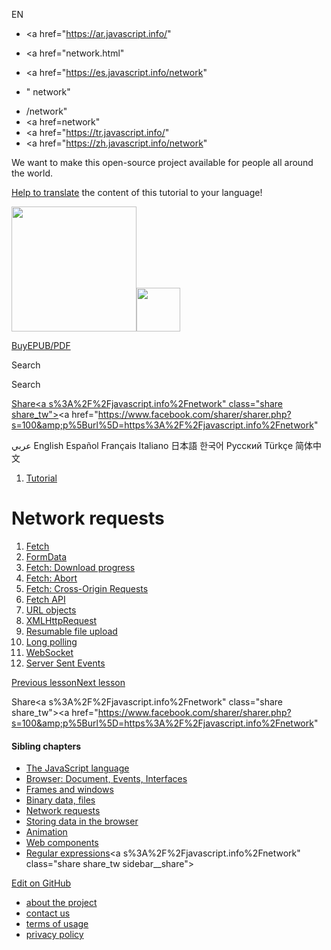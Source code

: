 EN

- <a href="https://ar.javascript.info/"
- <a href="network.html"
- <a href="https://es.javascript.info/network"

- "
  network"

<!-- -->

- /network"
- <a href=network"
- <a href="https://tr.javascript.info/"
- <a href="https://zh.javascript.info/network"

We want to make this open-source project available for people all around the world.

[Help to translate](translate.html) the content of this tutorial to your language!

<a href="index.html" class="sitetoolbar__link sitetoolbar__link_logo"><img src="img/sitetoolbar__logo_en.svg" class="sitetoolbar__logo sitetoolbar__logo_normal" width="200" /><img src="img/sitetoolbar__logo_small_en.svg" class="sitetoolbar__logo sitetoolbar__logo_small" width="70" /></a>

<a href="ebook.html" class="buy-book-button"><span class="buy-book-button__extra-text">Buy</span>EPUB/PDF</a>

Search

Search

<a href="tutorial/map.html" class="map">

<span class="share-icons__title">Share</span><a s%3A%2F%2Fjavascript.info%2Fnetwork" class="share share_tw"></a><a href="https://www.facebook.com/sharer/sharer.php?s=100&amp;p%5Burl%5D=https%3A%2F%2Fjavascript.info%2Fnetwork" </a>

عربي English Español Français Italiano 日本語 한국어 Русский Türkçe 简体中文

1.  <a href="index.html" class="breadcrumbs__link"><span class="breadcrumbs__hidden-text">Tutorial</span></a>

# Network requests

1.  <a href="fetch.html" class="lessons-list__link">Fetch</a>
2.  <a href="formdata.html" class="lessons-list__link">FormData</a>
3.  <a href="fetch-progress.html" class="lessons-list__link">Fetch: Download progress</a>
4.  <a href="fetch-abort.html" class="lessons-list__link">Fetch: Abort</a>
5.  <a href="fetch-crossorigin.html" class="lessons-list__link">Fetch: Cross-Origin Requests</a>
6.  <a href="fetch-api.html" class="lessons-list__link">Fetch API</a>
7.  <a href="url.html" class="lessons-list__link">URL objects</a>
8.  <a href="xmlhttprequest.html" class="lessons-list__link">XMLHttpRequest</a>
9.  <a href="resume-upload.html" class="lessons-list__link">Resumable file upload</a>
10. <a href="long-polling.html" class="lessons-list__link">Long polling</a>
11. <a href="websocket.html" class="lessons-list__link">WebSocket</a>
12. <a href="server-sent-events.html" class="lessons-list__link">Server Sent Events</a>

<a href="file.html" class="page__nav page__nav_prev"><span class="page__nav-text"><span class="page__nav-text-shortcut"></span></span><span class="page__nav-text-alternate">Previous lesson</span></a><a href="fetch.html" class="page__nav page__nav_next"><span class="page__nav-text"><span class="page__nav-text-shortcut"></span></span><span class="page__nav-text-alternate">Next lesson</span></a>

<span class="share-icons__title">Share</span><a s%3A%2F%2Fjavascript.info%2Fnetwork" class="share share_tw"></a><a href="https://www.facebook.com/sharer/sharer.php?s=100&amp;p%5Burl%5D=https%3A%2F%2Fjavascript.info%2Fnetwork" </a>

<a href="tutorial/map.html" class="map">

<a href="tutorial/map.html" class="map"></a>

#### Sibling chapters

- <a href="js.html" class="sidebar__link">The JavaScript language</a>
- <a href="ui.html" class="sidebar__link">Browser: Document, Events, Interfaces</a>
- <a href="frames-and-windows.html" class="sidebar__link">Frames and windows</a>
- <a href="binary.html" class="sidebar__link">Binary data, files</a>
- <a href="network.html" class="sidebar__link">Network requests</a>
- <a href="data-storage.html" class="sidebar__link">Storing data in the browser</a>
- <a href="animation.html" class="sidebar__link">Animation</a>
- <a href="web-components.html" class="sidebar__link">Web components</a>
- <a href="regular-expressions.html" class="sidebar__link">Regular expressions</a><a s%3A%2F%2Fjavascript.info%2Fnetwork" class="share share_tw sidebar__share"></a><a href="https://www.facebook.com/sharer/sharer.php?s=100&amp;p%5Burl%5D=https%3A%2F%2Fjavascript.info%2Fnetwork" class="share share_fb sidebar__share"></a>

<a href="https://github.com/javascript-tutorial/en.javascript.info/blob/master/5-network" class="sidebar__link">Edit on GitHub</a>

- <a href="about.html" class="page-footer__link">about the project</a>
- <a href="about.html#contact-us" class="page-footer__link">contact us</a>
- <a href="terms.html" class="page-footer__link">terms of usage</a>
- <a href="privacy.html" class="page-footer__link">privacy policy</a>
